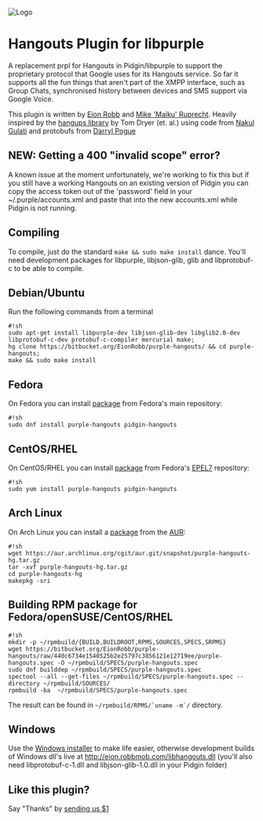 ![Logo](https://bitbucket.org/EionRobb/purple-hangouts/avatar)
# Hangouts Plugin for libpurple #

A replacement prpl for Hangouts in Pidgin/libpurple to support the proprietary protocol that Google uses for its Hangouts service.  So far it supports all the fun things that aren't part of the XMPP interface, such as Group Chats, synchronised history between devices and SMS support via Google Voice.

This plugin is written by [Eion Robb](http://eion.robbmob.com/blog/) and [Mike 'Maiku' Ruprecht](https://bitbucket.org/CMaiku/).
Heavily inspired by the [hangups library](https://github.com/tdryer/hangups) by Tom Dryer (et. al.) using code from [Nakul Gulati](https://hg.pidgin.im/soc/2015/nakulgulati/main/) and protobufs from [Darryl Pogue](http://dpogue.ca/)

## NEW: Getting a 400 "invalid scope" error? ##
A known issue at the moment unfortunately, we're working to fix this but if you still have a working Hangouts on an existing version of Pidgin you can copy the access token out of the 'password' field in your ~/.purple/accounts.xml and paste that into the new accounts.xml while Pidgin is not running.

## Compiling ##
To compile, just do the standard `make && sudo make install` dance.  You'll need development packages for libpurple, libjson-glib, glib and libprotobuf-c to be able to compile.

## Debian/Ubuntu ##
Run the following commands from a terminal

```
#!sh
sudo apt-get install libpurple-dev libjson-glib-dev libglib2.0-dev libprotobuf-c-dev protobuf-c-compiler mercurial make;
hg clone https://bitbucket.org/EionRobb/purple-hangouts/ && cd purple-hangouts;
make && sudo make install
```

## Fedora ##
On Fedora you can install [package](https://apps.fedoraproject.org/packages/purple-hangouts) from Fedora's main repository:
```
#!sh
sudo dnf install purple-hangouts pidgin-hangouts
```

## CentOS/RHEL ##
On CentOS/RHEL you can install [package](https://apps.fedoraproject.org/packages/purple-hangouts) from Fedora's [EPEL7](http://fedoraproject.org/wiki/EPEL) repository:
```
#!sh
sudo yum install purple-hangouts pidgin-hangouts
```

## Arch Linux ##
On Arch Linux you can install a [package](https://aur.archlinux.org/packages/purple-hangouts-hg) from the [AUR](https://wiki.archlinux.org/index.php/Arch_User_Repository):
```
#!sh
wget https://aur.archlinux.org/cgit/aur.git/snapshot/purple-hangouts-hg.tar.gz
tar -xvf purple-hangouts-hg.tar.gz
cd purple-hangouts-hg
makepkg -sri
```

## Building RPM package for Fedora/openSUSE/CentOS/RHEL ##
```
#!sh
mkdir -p ~/rpmbuild/{BUILD,BUILDROOT,RPMS,SOURCES,SPECS,SRPMS}
wget https://bitbucket.org/EionRobb/purple-hangouts/raw/440c6734e1540525b2e25797c3856121e12719ee/purple-hangouts.spec -O ~/rpmbuild/SPECS/purple-hangouts.spec
sudo dnf builddep ~/rpmbuild/SPECS/purple-hangouts.spec
spectool --all --get-files ~/rpmbuild/SPECS/purple-hangouts.spec --directory ~/rpmbuild/SOURCES/
rpmbuild -ba  ~/rpmbuild/SPECS/purple-hangouts.spec
```
The result can be found in ``~/rpmbuild/RPMS/`uname -m`/`` directory.

## Windows ##
Use the [Windows installer](http://eion.robbmob.com/purple-hangouts.exe) to make life easier, otherwise development builds of Windows dll's live at http://eion.robbmob.com/libhangouts.dll (you'll also need libprotobuf-c-1.dll and libjson-glib-1.0.dll in your Pidgin folder)

## Like this plugin? ##
Say "Thanks" by [sending us $1](https://www.paypal.com/cgi-bin/webscr?cmd=_s-xclick&hosted_button_id=PZMBF2QVF69GA)
